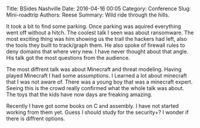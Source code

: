 Title: BSides Nashville
Date: 2016-04-16 00:05
Category: Conference
Slug: Mini-roadtrip
Authors: Reese
Summary: Wild ride through the hills.

It took a bit to find some parking. Once parking was aquired everything went off without a hitch. The coolest talk I seen was about ransomware. The most exciting thing was him showing us the trail the hackers had left, also the tools they built to track/graph them. He also spoke of firewall rules to deny domains that where very new. I have never thought about that angle. His talk got the most questions from the audience. 

The most diffrent talk was about Minecraft and threat modeling. Having played Minecraft I had some assumptions. I Learned a lot about minecraft that I was not aware of. There was a young boy that was a minecraft expert. Seeing this is the crowd really confirmed what the whole talk was about. The toys that the kids have now days are freaking amazing.

Recently I have got some books on C and assembly. I have not started working from them yet. Guess I should study for the security+? I wonder if there is diffrent options. 
